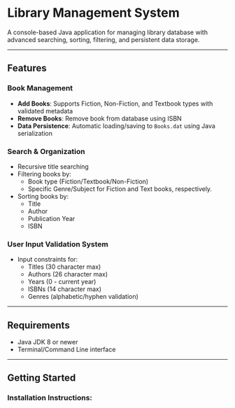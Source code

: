 # Library Management System

A console-based Java application for managing library database with advanced searching, sorting, filtering, and persistent data storage.

---

## Features

### Book Management
- **Add Books**: Supports Fiction, Non-Fiction, and Textbook types with validated metadata
- **Remove Books**: Remove book from database using ISBN
- **Data Persistence**: Automatic loading/saving to `Books.dat` using Java serialization

### Search & Organization
- Recursive title searching
- Filtering books by:
  - Book type (Fiction/Textbook/Non-Fiction)
  - Specific Genre/Subject for Fiction and Text books, respectively.
- Sorting books by:
  - Title
  - Author
  - Publication Year
  - ISBN

### User Input Validation System
- Input constraints for:
  - Titles (30 character max)
  - Authors (26 character max)
  - Years (0 - current year)
  - ISBNs (14 character max)
  - Genres (alphabetic/hyphen validation)

---

## Requirements
- Java JDK 8 or newer
- Terminal/Command Line interface

---

## Getting Started

### Installation Instructions:

